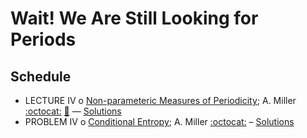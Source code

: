 # Wait! We Are Still Looking for Periods

## Schedule 

 * LECTURE IV  o  [Non-parameteric Measures of Periodicity](NonparametricMeasuresOfPeriodicity.ipynb); A. Miller [:octocat:](https://github.com/adamamiller)  [:movie_camera:](https://youtu.be/d83KxB333Lg) — [Solutions](NonparametricMeasuresOfPeriodicitySolutions.ipynb)
 * PROBLEM IV  o [Conditional Entropy](ConditionalEntropy.ipynb); A. Miller [:octocat:](https://github.com/adamamiller) – [Solutions](ConditionalEntropySolutions.ipynb)
